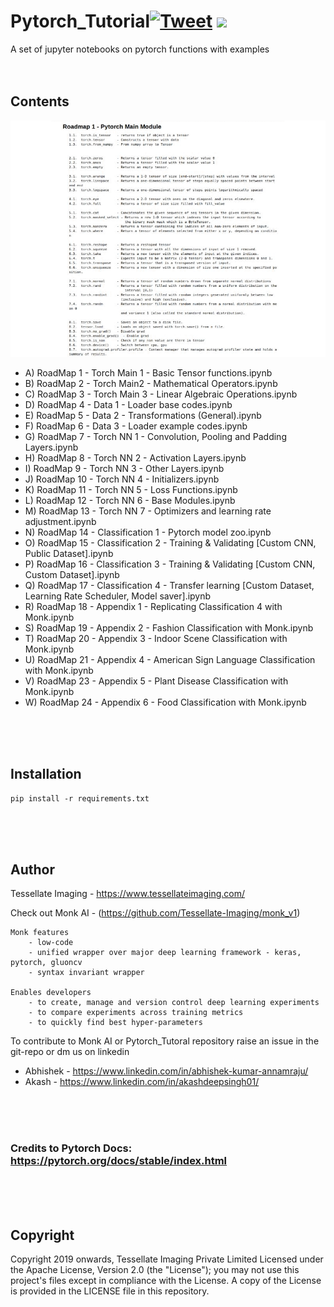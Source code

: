 # Pytorch_Tutorial[![Tweet](https://img.shields.io/twitter/url/https/github.com/tterb/hyde.svg?style=social)](http://twitter.com/share?text=Check%20out%20Pytorch_Tutorial,%20A%20set%20of%20jupyter%20notebooks%20on%20pytorch%20functions%20with%20examples&url=https://github.com/Tessellate-Imaging/Pytorch_Tutorial&hashtags=MonkAI,OpenSource,Notebooks,DeepLearning,Tutorial,Pytorch,Python) [![](http://hits.dwyl.io/Tessellate-Imaging/Pytorch_Tutorial.svg)](http://hits.dwyl.io/Tessellate-Imaging/Pytorch_Tutorial)
A set of jupyter notebooks on pytorch functions with examples
<br />
<br />
<br />

## Contents
![Alt Text](demo.gif)
<br />

- A) RoadMap 1 - Torch Main 1 - Basic Tensor functions.ipynb
- B) RoadMap 2 - Torch Main2 - Mathematical Operators.ipynb
- C) RoadMap 3 - Torch Main 3 - Linear Algebraic Operations.ipynb
- D) RoadMap 4 - Data 1 - Loader base codes.ipynb
- E) RoadMap 5 - Data 2 - Transformations (General).ipynb
- F) RoadMap 6 - Data 3 - Loader example codes.ipynb
- G) RoadMap 7 - Torch NN 1 - Convolution, Pooling and Padding Layers.ipynb
- H) RoadMap 8 - Torch NN 2 - Activation Layers.ipynb
- I) RoadMap 9 - Torch NN 3 - Other Layers.ipynb
- J) RoadMap 10 - Torch NN 4 - Initializers.ipynb
- K) RoadMap 11 - Torch NN 5 - Loss Functions.ipynb
- L) RoadMap 12 - Torch NN 6 - Base Modules.ipynb
- M) RoadMap 13 - Torch NN 7 - Optimizers and learning rate adjustment.ipynb
- N) RoadMap 14 - Classification 1 - Pytorch model zoo.ipynb
- O) RoadMap 15 - Classification 2 - Training & Validating [Custom CNN, Public Dataset].ipynb
- P) RoadMap 16 - Classification 3 - Training & Validating [Custom CNN, Custom Dataset].ipynb
- Q) RoadMap 17 - Classification 4 - Transfer learning [Custom Dataset, Learning Rate Scheduler, Model saver].ipynb
- R) RoadMap 18 - Appendix 1 - Replicating Classification 4 with Monk.ipynb
- S) RoadMap 19 - Appendix 2 - Fashion Classification with Monk.ipynb
- T) RoadMap 20 - Appendix 3 - Indoor Scene Classification with Monk.ipynb
- U) RoadMap 21 - Appendix 4 - American Sign Language Classification with Monk.ipynb
- V) RoadMap 23 - Appendix 5 - Plant Disease Classification with Monk.ipynb
- W) RoadMap 24 - Appendix 6 - Food Classification with Monk.ipynb
<br />
<br />
<br />



## Installation
```
pip install -r requirements.txt
```
<br />
<br />
<br />


## Author
Tessellate Imaging - https://www.tessellateimaging.com/
   
Check out Monk AI - (https://github.com/Tessellate-Imaging/monk_v1)
    
    Monk features
        - low-code
        - unified wrapper over major deep learning framework - keras, pytorch, gluoncv
        - syntax invariant wrapper

    Enables developers
        - to create, manage and version control deep learning experiments
        - to compare experiments across training metrics
        - to quickly find best hyper-parameters

To contribute to Monk AI or Pytorch_Tutoral repository raise an issue in the git-repo or dm us on linkedin 
   - Abhishek - https://www.linkedin.com/in/abhishek-kumar-annamraju/
   - Akash - https://www.linkedin.com/in/akashdeepsingh01/
<br />
<br />
<br />

### Credits to Pytorch Docs: https://pytorch.org/docs/stable/index.html
<br />
<br />
<br />

## Copyright

Copyright 2019 onwards, Tessellate Imaging Private Limited Licensed under the Apache License, Version 2.0 (the "License"); you may not use this project's files except in compliance with the License. A copy of the License is provided in the LICENSE file in this repository.
